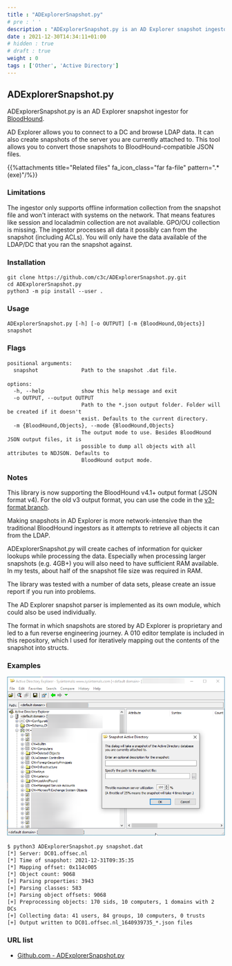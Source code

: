 ```yaml
---
title : "ADExplorerSnapshot.py"
# pre : ' '
description : "ADExplorerSnapshot.py is an AD Explorer snapshot ingestor for BloodHound."
date : 2021-12-30T14:34:11+01:00
# hidden : true
# draft : true
weight : 0
tags : ['Other', 'Active Directory']
---
```


## ADExplorerSnapshot.py

ADExplorerSnapshot.py is an AD Explorer snapshot ingestor for [BloodHound](https://bloodhound.readthedocs.io/).

AD Explorer allows you to connect to a DC and browse LDAP data. It can also create snapshots of the server you are currently attached to. This tool allows you to convert those snapshots to BloodHound-compatible JSON files.

{{%attachments title="Related files" fa_icon_class="far fa-file" pattern=".*(exe)"/%}}

### Limitations

The ingestor only supports offline information collection from the snapshot file and won't interact with systems on the network. That means features like session and localadmin collection are not available. GPO/OU collection is missing. The ingestor processes all data it possibly can from the snapshot (including ACLs). You will only have the data available of the LDAP/DC that you ran the snapshot against.

### Installation

```plain
git clone https://github.com/c3c/ADExplorerSnapshot.py.git
cd ADExplorerSnapshot.py
python3 -m pip install --user .
```

### Usage

```plain
ADExplorerSnapshot.py [-h] [-o OUTPUT] [-m {BloodHound,Objects}] snapshot
```

### Flags

```plain
positional arguments:
  snapshot              Path to the snapshot .dat file.

options:
  -h, --help            show this help message and exit
  -o OUTPUT, --output OUTPUT
                        Path to the *.json output folder. Folder will be created if it doesn't
                        exist. Defaults to the current directory.
  -m {BloodHound,Objects}, --mode {BloodHound,Objects}
                        The output mode to use. Besides BloodHound JSON output files, it is
                        possible to dump all objects with all attributes to NDJSON. Defaults to
                        BloodHound output mode.
```

### Notes

This library is now supporting the BloodHound v4.1+ output format (JSON format v4). For the old v3 output format, you can use the code in the [v3-format branch](https://github.com/c3c/ADExplorerSnapshot.py/tree/v3-format).

Making snapshots in AD Explorer is more network-intensive than the traditional BloodHound ingestors as it attempts to retrieve all objects it can from the LDAP.

ADExplorerSnapshot.py will create caches of information for quicker lookups while processing the data. Especially when processing larger snapshots (e.g. 4GB+) you will also need to have sufficient RAM available. In my tests, about half of the snapshot file size was required in RAM.

The library was tested with a number of data sets, please create an issue report if you run into problems.

The AD Explorer snapshot parser is implemented as its own module, which could also be used individually.

The format in which snapshots are stored by AD Explorer is proprietary and led to a fun reverse engineering journey. A 010 editor template is included in this repository, which I used for iteratively mapping out the contents of the snapshot into structs.

### Examples

![Example](images/adexplorer.png)

```plain
$ python3 ADExplorerSnapshot.py snapshot.dat 
[*] Server: DC01.offsec.nl
[*] Time of snapshot: 2021-12-31T09:35:35
[*] Mapping offset: 0x114c005
[*] Object count: 9068
[+] Parsing properties: 3943
[+] Parsing classes: 583
[+] Parsing object offsets: 9068
[+] Preprocessing objects: 170 sids, 10 computers, 1 domains with 2 DCs
[+] Collecting data: 41 users, 84 groups, 10 computers, 0 trusts
[+] Output written to DC01.offsec.nl_1640939735_*.json files
```

### URL list

* [Github.com - ADExplorerSnapshot.py](https://github.com/c3c/ADExplorerSnapshot.py)
